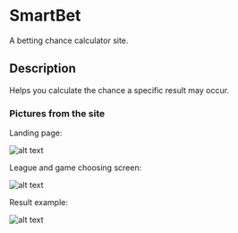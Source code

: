 # SmartBet 

A betting chance calculator site.

## Description

Helps you calculate the chance a specific result may occur.

### Pictures from the site

Landing page:

![alt text](https://raw.githubusercontent.com/GabiCtrlZ/SmartBet/master/LandingPage.png)

League and game choosing screen:

![alt text](https://raw.githubusercontent.com/GabiCtrlZ/SmartBet/master/Chossing%20Page.png)

Result example:

![alt text](https://raw.githubusercontent.com/GabiCtrlZ/SmartBet/master/GameExamp.png)